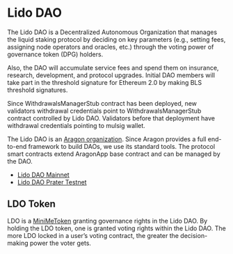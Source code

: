 # Lido DAO

The Lido DAO is a Decentralized Autonomous Organization that manages the liquid staking protocol by deciding on key parameters (e.g., setting fees, assigning node operators and oracles, etc.) through the voting power of governance token (DPG) holders.

Also, the DAO will accumulate service fees and spend them on insurance, research, development, and protocol upgrades. Initial DAO members will take part in the threshold signature for Ethereum 2.0 by making BLS threshold signatures.

Since WithdrawalsManagerStub contract has been deployed, new validators withdrawal credentials point to WithdrawalsManagerStub contract controlled by Lido DAO.
Validators before that deployment have withdrawal credentials pointing to mulsig wallet.

The Lido DAO is an [Aragon organization](https://aragon.org/dao). Since Aragon provides a full end-to-end framework to build DAOs, we use its standard tools. The protocol smart contracts extend AragonApp base contract and can be managed by the DAO.

- [Lido DAO Mainnet](https://mainnet.lido.fi/#/lido-dao/)
- [Lido DAO Prater Testnet](https://testnet.testnet.fi/#/lido-testnet-prater/)

## LDO Token

LDO is a [MiniMeToken](https://github.com/Giveth/minime) granting governance rights in the Lido DAO. By holding the LDO token, one is granted voting rights within the Lido DAO. The more LDO locked in a user’s voting contract, the greater the decision-making power the voter gets.
